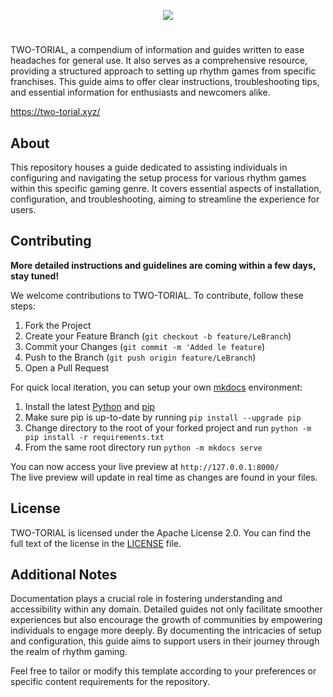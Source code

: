 <p align="center">
  <img src="https://github.com/yxrei/two-torial/blob/master/docs/img/logo/github-banner.png?raw=true">
</p>

#

TWO-TORIAL, a compendium of information and guides written to ease headaches for general use. It also serves as a comprehensive resource, providing a structured approach to setting up rhythm games from specific franchises. This guide aims to offer clear instructions, troubleshooting tips, and essential information for enthusiasts and newcomers alike.

https://two-torial.xyz/



## About
This repository houses a guide dedicated to assisting individuals in configuring and navigating the setup process for various rhythm games within this specific gaming genre. It covers essential aspects of installation, configuration, and troubleshooting, aiming to streamline the experience for users.


## Contributing

**More detailed instructions and guidelines are coming within a few days, stay tuned!**

We welcome contributions to TWO-TORIAL. To contribute, follow these steps:

1. Fork the Project
2. Create your Feature Branch (`git checkout -b feature/LeBranch`)
3. Commit your Changes (`git commit -m 'Added le feature`)
4. Push to the Branch (`git push origin feature/LeBranch`)
5. Open a Pull Request

For quick local iteration, you can setup your own [mkdocs](https://www.mkdocs.org/user-guide/installation/) environment:

1. Install the latest [Python](https://www.python.org/) and [pip](https://pip.readthedocs.io/en/stable/installing/)
2. Make sure pip is up-to-date by running `pip install --upgrade pip`
3. Change directory to the root of your forked project and run `python -m pip install -r requirements.txt`
4. From the same root directory run `python -m mkdocs serve`

You can now access your live preview at `http://127.0.0.1:8000/`  
The live preview will update in real time as changes are found in your files.

## License

TWO-TORIAL is licensed under the Apache License 2.0. You can find the full text of the license in the [LICENSE](LICENSE) file.


## Additional Notes

Documentation plays a crucial role in fostering understanding and accessibility within any domain. Detailed guides not only facilitate smoother experiences but also encourage the growth of communities by empowering individuals to engage more deeply. By documenting the intricacies of setup and configuration, this guide aims to support users in their journey through the realm of rhythm gaming.

Feel free to tailor or modify this template according to your preferences or specific content requirements for the repository.
